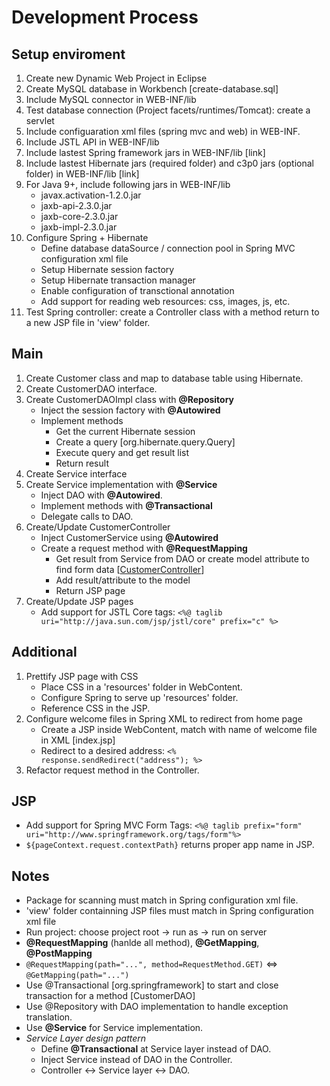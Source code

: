 # Development Process

## Setup enviroment
1. Create new Dynamic Web Project in Eclipse
2. Create MySQL database in Workbench [create-database.sql]
3. Include MySQL connector in WEB-INF/lib
4. Test database connection (Project facets/runtimes/Tomcat): create a servlet
5. Include configuaration xml files (spring mvc and web) in WEB-INF.
6. Include JSTL API in WEB-INF/lib
7. Include lastest Spring framework jars in WEB-INF/lib [link]
8. Include lastest Hibernate jars (required folder) and c3p0 jars (optional folder) in WEB-INF/lib [link]
9. For Java 9+, include following jars in WEB-INF/lib
   - javax.activation-1.2.0.jar
   - jaxb-api-2.3.0.jar
   - jaxb-core-2.3.0.jar
   - jaxb-impl-2.3.0.jar
10. Configure Spring + Hibernate
    - Define database dataSource / connection pool in Spring MVC configuration xml file
    - Setup Hibernate session factory
    - Setup Hibernate transaction manager
    - Enable configuration of transctional annotation
    - Add support for reading web resources: css, images, js, etc.
11. Test Spring controller: create a Controller class with a method return to a new JSP file in 'view' folder.

## Main
1. Create Customer class and map to database table using Hibernate.
2. Create CustomerDAO interface.
3. Create CustomerDAOImpl class with **@Repository**
   - Inject the session factory with **@Autowired**
   - Implement methods
     - Get the current Hibernate session
     - Create a query [org.hibernate.query.Query]
     - Execute query and get result list
     - Return result
4. Create Service interface
5. Create Service implementation with **@Service**
   - Inject DAO with **@Autowired**.
   - Implement methods with **@Transactional**
   - Delegate calls to DAO.
6. Create/Update CustomerController
   - Inject CustomerService using **@Autowired**
   - Create a request method with **@RequestMapping**
     - Get result from Service from DAO or create model attribute to find form data 
[[CustomerController]()]
     - Add result/attribute to the model
     - Return JSP page
7. Create/Update JSP pages
   - Add support for JSTL Core tags: ```<%@ taglib uri="http://java.sun.com/jsp/jstl/core" prefix="c" %>```

## Additional
1. Prettify JSP page with CSS
   - Place CSS in a 'resources' folder in WebContent.
   - Configure Spring to serve up 'resources' folder.
   - Reference CSS in the JSP.
2. Configure welcome files in Spring XML to redirect from home page
   - Create a JSP inside WebContent, match with name of welcome file in XML 
[index.jsp]
   - Redirect to a desired address: ```<% response.sendRedirect("address"); %>```
3. Refactor request method in the Controller.

## JSP
- Add support for Spring MVC Form Tags: ```<%@ taglib prefix="form" uri="http://www.springframework.org/tags/form"%>```
- ```${pageContext.request.contextPath}``` returns proper app name in JSP. 

## Notes
- Package for scanning must match in Spring configuration xml file.
- 'view' folder containning JSP files must match in Spring configuration xml file
- Run project: choose project root -> run as -> run on server
- **@RequestMapping** (hanlde all method), **@GetMapping**, **@PostMapping**
- ```@RequestMapping(path="...", method=RequestMethod.GET)``` <=> ```@GetMapping(path="...")```
- Use @Transactional [org.springframework] to start and close transaction for a method [CustomerDAO]
- Use @Repository with DAO implementation to handle exception translation.
- Use **@Service** for Service implementation.
- *Service Layer design pattern* 
  - Define **@Transactional** at Service layer instead of DAO.
  - Inject Service instead of DAO in the Controller.
  - Controller <-> Service layer <-> DAO.














